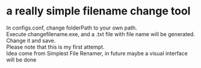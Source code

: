 # a really simple filename change tool  
In configs.conf, change folderPath to your own path.  
Execute changefilename.exe, and a .txt file with file name will be generated. Change it and save.  
Please note that this is my first attempt.  
Idea come from Simplest File Renamer, in future maybe a visual interface will be done   
